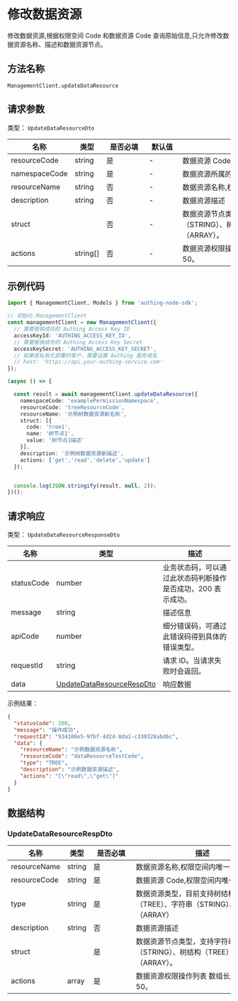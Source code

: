 # 修改数据资源

<!--
  警告⚠️：
  不要直接修改该文档，
  https://github.com/Authing/authing-docs-factory
  使用该项目进行生成
-->

<LastUpdated />

修改数据资源,根据权限空间 Code 和数据资源 Code 查询原始信息,只允许修改数据资源名称、描述和数据资源节点。

## 方法名称

`ManagementClient.updateDataResource`

## 请求参数

类型： `UpdateDataResourceDto`


| 名称 | 类型 | <div style="width:80px">是否必填</div> | <div style="width:60px">默认值</div> | <div style="width:300px">描述</div> | <div style="width:200px">示例值</div> |
| ---- | ---- | ---- | ---- | ---- | ---- |
| resourceCode | string | 是 | - | 数据资源 Code,权限空间内唯一  | `dataResourceTestCode` |
| namespaceCode | string | 是 | - | 数据资源所属的权限空间 Code  | `examplePermissionNamespace` |
| resourceName | string | 否 | - | 数据资源名称,权限空间内唯一  | `示例数据资源名称` |
| description | string | 否 | - | 数据资源描述  | `示例数据资源描述` |
| struct | <a href="#"></a> | 否 | - | 数据资源节点类型，支持字符串（STRING）、树结构（TREE）和数组结构（ARRAY）。  |  |
| actions | string[] | 否 | - | 数据资源权限操作列表 数组长度限制：50。 | `["read","get"]` |




## 示例代码

```ts
import { ManagementClient, Models } from 'authing-node-sdk';

// 初始化 ManagementClient
const managementClient = new ManagementClient({
  // 需要替换成你的 Authing Access Key ID
  accessKeyId: 'AUTHING_ACCESS_KEY_ID',
  // 需要替换成你的 Authing Access Key Secret
  accessKeySecret: 'AUTHING_ACCESS_KEY_SECRET',
  // 如果是私有化部署的客户，需要设置 Authing 服务域名
  // host: 'https://api.your-authing-service.com'
});

(async () => {

  const result = await managementClient.updateDataResource({
    namespaceCode: 'examplePermissionNamespace',
    resourceCode: 'treeResourceCode',
    resourceName: '示例树数据资源新名称',
    struct: [{
      code: 'tree1',
      name: '树节点1',
      value: '树节点1描述'
    }],
    description: '示例树数据资源新描述',
    actions: ['get','read','delete','update']
  });


  console.log(JSON.stringify(result, null, 2));
})();

```




## 请求响应

类型： `UpdateDataResourceResponseDto`

| 名称 | 类型 | 描述 |
| ---- | ---- | ---- |
| statusCode | number | 业务状态码，可以通过此状态码判断操作是否成功，200 表示成功。 |
| message | string | 描述信息 |
| apiCode | number | 细分错误码，可通过此错误码得到具体的错误类型。 |
| requestId | string | 请求 ID。当请求失败时会返回。 |
| data | <a href="#UpdateDataResourceRespDto">UpdateDataResourceRespDto</a> | 响应数据 |



示例结果：

```json
{
  "statusCode": 200,
  "message": "操作成功",
  "requestId": "934108e5-9fbf-4d24-8da1-c330328abd6c",
  "data": {
    "resourceName": "示例数据资源名称",
    "resourceCode": "dataResourceTestCode",
    "type": "TREE",
    "description": "示例数据资源描述",
    "actions": "[\"read\",\"get\"]"
  }
}
```

## 数据结构


### <a id="UpdateDataResourceRespDto"></a> UpdateDataResourceRespDto

| 名称 | 类型 | <div style="width:80px">是否必填</div> | <div style="width:300px">描述</div> | <div style="width:200px">示例值</div> |
| ---- |  ---- | ---- | ---- | ---- |
| resourceName | string | 是 | 数据资源名称,权限空间内唯一   |  `示例数据资源名称` |
| resourceCode | string | 是 | 数据资源 Code,权限空间内唯一   |  `dataResourceTestCode` |
| type | string | 是 | 数据资源类型，目前支持树结构（TREE）、字符串（STRING）、数组（ARRAY）   | TREE |
| description | string | 否 | 数据资源描述   |  `示例数据资源描述` |
| struct |  | 是 | 数据资源节点类型，支持字符串（STRING）、树结构（TREE）和数组结构（ARRAY）。   |  |
| actions | array | 是 | 数据资源权限操作列表 数组长度限制：50。  |  `["read","get"]` |


